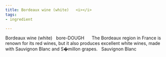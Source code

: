 ```yaml
---
title: Bordeaux wine (white)   <i></i>
tags:
- ingredient

---
```

Bordeaux wine (white)   bore-DOUGH      The Bordeaux region in France is renown for its red wines, but it also produces excellent white wines, made with Sauvignon Blanc and S�millon grapes.    Sauvignon Blanc
